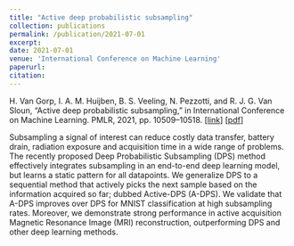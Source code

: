 ```yaml
---
title: "Active deep probabilistic subsampling"
collection: publications
permalink: /publication/2021-07-01
excerpt:
date: 2021-07-01
venue: 'International Conference on Machine Learning'
paperurl: 
citation: 
---
```


H. Van Gorp, I. A. M. Huijben, B. S. Veeling, N. Pezzotti, and R. J. G. Van Sloun, “Active deep probabilistic subsampling,” in International Conference on Machine Learning.
PMLR, 2021, pp. 10509–10518.
\[[link](http://proceedings.mlr.press/v139/van-gorp21a.html)\]
\[[pdf](http://hansvangorp.github.io/files/2021-07-01.pdf)\]

Subsampling a signal of interest can reduce costly data transfer, battery drain, radiation exposure and acquisition time in a wide range of problems. The recently proposed Deep Probabilistic Subsampling (DPS) method effectively integrates subsampling in an end-to-end deep learning model, but learns a static pattern for all datapoints. We generalize DPS to a sequential method that actively picks the next sample based on the information acquired so far; dubbed Active-DPS (A-DPS). We validate that A-DPS improves over DPS for MNIST classification at high subsampling rates. Moreover, we demonstrate strong performance in active acquisition Magnetic Resonance Image (MRI) reconstruction, outperforming DPS and other deep learning methods.